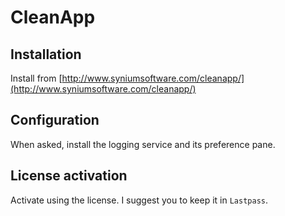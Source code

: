 # CleanApp

## Installation

Install from [http://www.syniumsoftware.com/cleanapp/](http://www.syniumsoftware.com/cleanapp/)

## Configuration

When asked, install the logging service and its preference pane.

## License activation

Activate using the license. I suggest you to keep it in `Lastpass`.
